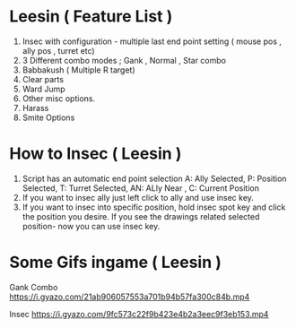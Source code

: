 # Leesin ( Feature List )
 1) Insec with configuration - multiple last end point setting ( mouse pos , ally pos , turret etc)
 2) 3 Different combo modes ; Gank , Normal , Star combo
 3) Babbakush ( Multiple R target)
 4) Clear parts
 5) Ward Jump
 6) Other misc options.
 7) Harass
 8) Smite Options
 
 
 # How to Insec ( Leesin )
 1) Script has an automatic end point selection A: Ally Selected, P: Position Selected,   T: Turret Selected,   AN: ALly Near ,      C: Current Position
 2) If you want to insec ally just left click to ally and use insec key.
 3) If you want to insec into specific position, hold insec spot key and click the position you desire. If you see the drawings related selected position- now you can use insec key.
 
# Some Gifs ingame ( Leesin )
Gank Combo
https://i.gyazo.com/21ab906057553a701b94b57fa300c84b.mp4


Insec
https://i.gyazo.com/9fc573c22f9b423e4b2a3eec9f3eb153.mp4
